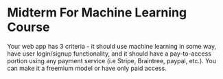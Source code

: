 # Midterm For Machine Learning Course

Your web app has 3 criteria - it should use machine learning in some way, have user login/signup functionality, and it should have a pay-to-access portion using any payment service (i.e Stripe, Braintree, paypal, etc.). You can make it a freemium model or have only paid access.

